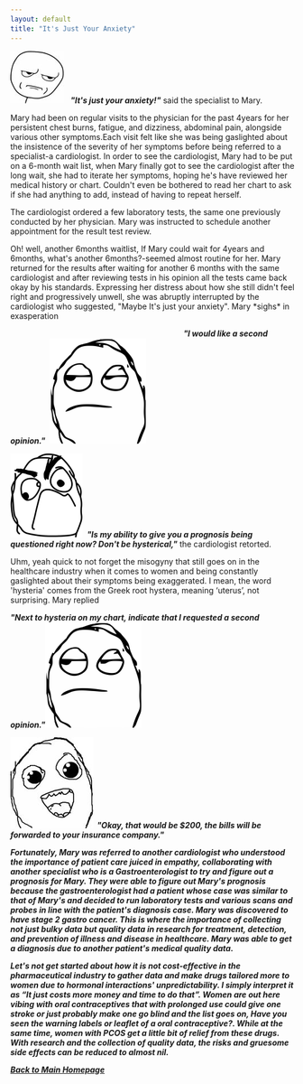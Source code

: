 ```yaml
---
layout: default
title: "It's Just Your Anxiety"
---
```



![](image/meme_stern_face.jpg) &nbsp;&nbsp;<em><strong>"It's just your anxiety!"</strong></em> said the specialist to Mary.


Mary had been on regular visits to the physician for the past 4years for her persistent chest burns, fatigue, and dizziness, abdominal pain, alongside various other symptoms.Each visit felt like she was being gaslighted about the insistence of the severity of her symptoms before being referred to a specialist-a cardiologist. In order to see the cardiologist, Mary had to be put on a 6-month wait list, when Mary finally got to see the cardiologist after the long wait, she had to iterate her symptoms, hoping he's have reviewed her medical history or chart. Couldn't even be bothered to read her chart to ask if she had anything to add, instead of having to repeat herself.


<p>The cardiologist ordered a few laboratory tests, the same one previously conducted by her physician. Mary was instructed to schedule another appointment for the result test review.
</p> Oh! well, another 6months waitlist, If Mary could wait for 4years and 6months, what's another 6months?-seemed almost routine for her. Mary returned for the results after waiting for another 6 months with the same cardiologist and after reviewing tests in his opinion all the tests came back okay by his standards. Expressing her distress about how she still didn't feel right and progressively unwell, she was abruptly interrupted by the cardiologist who suggested, "Maybe It's just your anxiety". Mary *sighs* in exasperation


&nbsp;&nbsp;&nbsp;&nbsp;&nbsp;&nbsp;&nbsp;&nbsp;&nbsp;&nbsp;&nbsp;&nbsp;&nbsp;&nbsp;&nbsp;&nbsp;&nbsp;&nbsp;&nbsp;&nbsp;&nbsp;&nbsp;&nbsp;&nbsp;&nbsp;&nbsp;&nbsp;&nbsp;&nbsp;&nbsp;&nbsp;&nbsp;&nbsp;&nbsp;&nbsp;&nbsp;&nbsp;&nbsp;&nbsp;&nbsp;&nbsp;&nbsp;&nbsp;&nbsp;&nbsp;&nbsp;&nbsp;&nbsp;&nbsp;&nbsp;&nbsp;&nbsp;&nbsp;&nbsp;&nbsp;&nbsp;&nbsp;&nbsp;&nbsp;&nbsp;&nbsp;&nbsp;&nbsp;&nbsp;&nbsp;&nbsp;&nbsp;&nbsp;&nbsp;&nbsp;&nbsp;&nbsp;&nbsp;&nbsp;&nbsp;&nbsp;&nbsp;&nbsp;<em><strong>"I would like a second opinion."</strong></em>&nbsp;&nbsp;![meme_two](image/meme_sigh_face.png)


![](image/meme_face_umph.png)&nbsp;&nbsp;<em><strong>"Is my ability to give you a prognosis being questioned right now? Don't be hysterical,"</strong></em> the cardiologist retorted.

Uhm, yeah quick to not forget the misogyny that still goes on in the healthcare industry when it comes to women and being constantly gaslighted about their symptoms being exaggerated. I mean, the word 'hysteria' comes from the Greek root hystera, meaning ‘uterus’, not surprising. Mary replied


<em><strong>"Next to hysteria on my chart, indicate that I requested a second opinion."<em><strong>![](image/meme_sigh_face.png)

![](image/mem_face_gleamy_eyes.jpg)&nbsp;&nbsp;<em><strong>"Okay, that would be $200, the bills will be forwarded to your insurance company."<em><strong>


Fortunately, Mary was referred to another cardiologist who understood the importance of patient care juiced in empathy, collaborating with another specialist who is a Gastroenterologist to try and figure out a prognosis for Mary. They were able to figure out Mary's prognosis because the gastroenterologist had a  patient whose case was similar to that of Mary's and decided to run laboratory tests and various scans and probes in line with the patient's diagnosis case. Mary was discovered to have stage 2 gastro cancer.  This is where the importance of collecting not just bulky data but quality data in research for treatment, detection, and prevention of illness and disease in healthcare. Mary was able to get a diagnosis due to another patient's medical quality data.


Let's not get started about how it is not cost-effective in the pharmaceutical industry to gather data and make drugs tailored more to women due to hormonal interactions' unpredictability. I simply interpret it as “It just costs more money and time to do that”.  Women are out here vibing with oral contraceptives that with prolonged use could give one stroke or just probably make one go blind and the list goes on, Have you seen the warning labels or leaflet of a oral contraceptive?. While at the same time, women with PCOS get a little bit of relief from these drugs. With research and the collection of quality data, the risks and gruesome side effects can be reduced to almost nil.




[Back to Main Homepage](README.md)

